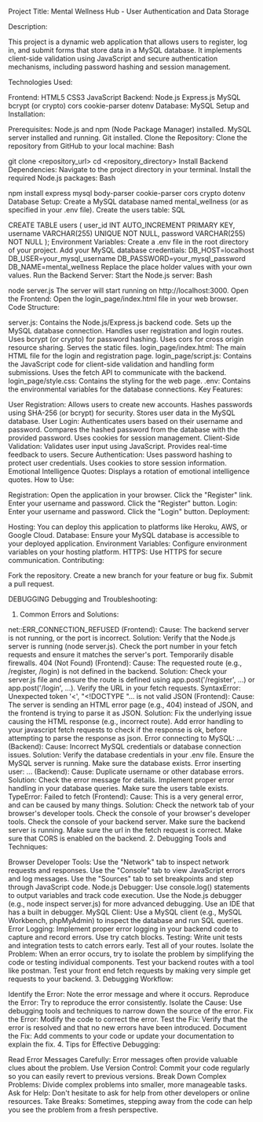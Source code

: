Project Title: Mental Wellness Hub - User Authentication and Data Storage

Description:

This project is a dynamic web application that allows users to register, log in, and submit forms that store data in a MySQL database. It implements client-side validation using JavaScript and secure authentication mechanisms, including password hashing and session management.

Technologies Used:

Frontend:
HTML5
CSS3
JavaScript
Backend:
Node.js
Express.js
MySQL
bcrypt (or crypto)
cors
cookie-parser
dotenv
Database:
MySQL
Setup and Installation:

Prerequisites:
Node.js and npm (Node Package Manager) installed.
MySQL server installed and running.
Git installed.
Clone the Repository:
Clone the repository from GitHub to your local machine:
Bash

git clone <repository_url>
cd <repository_directory>
Install Backend Dependencies:
Navigate to the project directory in your terminal.
Install the required Node.js packages:
Bash

npm install express mysql body-parser cookie-parser cors crypto dotenv
Database Setup:
Create a MySQL database named mental_wellness (or as specified in your .env file).
Create the users table:
SQL

CREATE TABLE users (
    user_id INT AUTO_INCREMENT PRIMARY KEY,
    username VARCHAR(255) UNIQUE NOT NULL,
    password VARCHAR(255) NOT NULL
);
Environment Variables:
Create a .env file in the root directory of your project.
Add your MySQL database credentials:
DB_HOST=localhost
DB_USER=your_mysql_username
DB_PASSWORD=your_mysql_password
DB_NAME=mental_wellness
Replace the place holder values with your own values.
Run the Backend Server:
Start the Node.js server:
Bash

node server.js
The server will start running on http://localhost:3000.
Open the Frontend:
Open the login_page/index.html file in your web browser.
Code Structure:

server.js:
Contains the Node.js/Express.js backend code.
Sets up the MySQL database connection.
Handles user registration and login routes.
Uses bcrypt (or crypto) for password hashing.
Uses cors for cross origin resource sharing.
Serves the static files.
login_page/index.html:
The main HTML file for the login and registration page.
login_page/script.js:
Contains the JavaScript code for client-side validation and handling form submissions.
Uses the fetch API to communicate with the backend.
login_page/style.css:
Contains the styling for the web page.
.env:
Contains the environmental variables for the database connections.
Key Features:

User Registration:
Allows users to create new accounts.
Hashes passwords using SHA-256 (or bcrypt) for security.
Stores user data in the MySQL database.
User Login:
Authenticates users based on their username and password.
Compares the hashed password from the database with the provided password.
Uses cookies for session management.
Client-Side Validation:
Validates user input using JavaScript.
Provides real-time feedback to users.
Secure Authentication:
Uses password hashing to protect user credentials.
Uses cookies to store session information.
Emotional Intelligence Quotes:
Displays a rotation of emotional intelligence quotes.
How to Use:

Registration:
Open the application in your browser.
Click the "Register" link.
Enter your username and password.
Click the "Register" button.
Login:
Enter your username and password.
Click the "Login" button.
Deployment:

Hosting: You can deploy this application to platforms like Heroku, AWS, or Google Cloud.
Database: Ensure your MySQL database is accessible to your deployed application.
Environment Variables: Configure environment variables on your hosting platform.
HTTPS: Use HTTPS for secure communication.
Contributing:

Fork the repository.
Create a new branch for your feature or bug fix.
Submit a pull request.

DEBUGGING 
Debugging and Troubleshooting:

1. Common Errors and Solutions:

net::ERR_CONNECTION_REFUSED (Frontend):
Cause: The backend server is not running, or the port is incorrect.
Solution:
Verify that the Node.js server is running (node server.js).
Check the port number in your fetch requests and ensure it matches the server's port.
Temporarily disable firewalls.
404 (Not Found) (Frontend):
Cause: The requested route (e.g., /register, /login) is not defined in the backend.
Solution:
Check your server.js file and ensure the route is defined using app.post('/register', ...) or app.post('/login', ...).
Verify the URL in your fetch requests.
SyntaxError: Unexpected token '<', "<!DOCTYPE "... is not valid JSON (Frontend):
Cause: The server is sending an HTML error page (e.g., 404) instead of JSON, and the frontend is trying to parse it as JSON.
Solution:
Fix the underlying issue causing the HTML response (e.g., incorrect route).
Add error handling to your javascript fetch requests to check if the response is ok, before attempting to parse the response as json.
Error connecting to MySQL: ... (Backend):
Cause: Incorrect MySQL credentials or database connection issues.
Solution:
Verify the database credentials in your .env file.
Ensure the MySQL server is running.
Make sure the database exists.
Error inserting user: ... (Backend):
Cause: Duplicate username or other database errors.
Solution:
Check the error message for details.
Implement proper error handling in your database queries.
Make sure the users table exists.
TypeError: Failed to fetch (Frontend):
Cause: This is a very general error, and can be caused by many things.
Solution:
Check the network tab of your browser's developer tools.
Check the console of your browser's developer tools.
Check the console of your backend server.
Make sure the backend server is running.
Make sure the url in the fetch request is correct.
Make sure that CORS is enabled on the backend.
2. Debugging Tools and Techniques:

Browser Developer Tools:
Use the "Network" tab to inspect network requests and responses.
Use the "Console" tab to view JavaScript errors and log messages.
Use the "Sources" tab to set breakpoints and step through JavaScript code.
Node.js Debugger:
Use console.log() statements to output variables and track code execution.
Use the Node.js debugger (e.g., node inspect server.js) for more advanced debugging.
Use an IDE that has a built in debugger.
MySQL Client:
Use a MySQL client (e.g., MySQL Workbench, phpMyAdmin) to inspect the database and run SQL queries.
Error Logging:
Implement proper error logging in your backend code to capture and record errors.
Use try catch blocks.
Testing:
Write unit tests and integration tests to catch errors early.
Test all of your routes.
Isolate the Problem:
When an error occurs, try to isolate the problem by simplifying the code or testing individual components.
Test your backend routes with a tool like postman.
Test your front end fetch requests by making very simple get requests to your backend.
3. Debugging Workflow:

Identify the Error:
Note the error message and where it occurs.
Reproduce the Error:
Try to reproduce the error consistently.
Isolate the Cause:
Use debugging tools and techniques to narrow down the source of the error.
Fix the Error:
Modify the code to correct the error.
Test the Fix:
Verify that the error is resolved and that no new errors have been introduced.
Document the Fix:
Add comments to your code or update your documentation to explain the fix.
4. Tips for Effective Debugging:

Read Error Messages Carefully: Error messages often provide valuable clues about the problem.
Use Version Control: Commit your code regularly so you can easily revert to previous versions.
Break Down Complex Problems: Divide complex problems into smaller, more manageable tasks.
Ask for Help: Don't hesitate to ask for help from other developers or online resources.
Take Breaks: Sometimes, stepping away from the code can help you see the problem from a fresh perspective.
